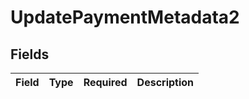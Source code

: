 # UpdatePaymentMetadata2


## Fields

| Field       | Type        | Required    | Description |
| ----------- | ----------- | ----------- | ----------- |